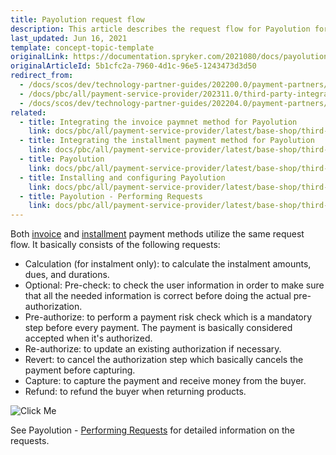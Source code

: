```yaml
---
title: Payolution request flow
description: This article describes the request flow for Payolution for both invoice and installment payment.
last_updated: Jun 16, 2021
template: concept-topic-template
originalLink: https://documentation.spryker.com/2021080/docs/payolution-workflow
originalArticleId: 5b1cfc2a-7960-4d1c-96e5-1243473d3d50
redirect_from:
  - /docs/scos/dev/technology-partner-guides/202200.0/payment-partners/payolution/payolution-request-flow.html
  - /docs/pbc/all/payment-service-provider/202311.0/third-party-integrations/payolution/payolution-request-flow.html
  - /docs/scos/dev/technology-partner-guides/202204.0/payment-partners/payolution/payolution-request-flow.html
related:
  - title: Integrating the invoice paymnet method for Payolution
    link: docs/pbc/all/payment-service-provider/latest/base-shop/third-party-integrations/payolution/integrate-the-invoice-payment-method-for-payolution.html
  - title: Integrating the installment payment method for Payolution
    link: docs/pbc/all/payment-service-provider/latest/base-shop/third-party-integrations/payolution/integrate-the-installment-payment-method-for-payolution.html
  - title: Payolution
    link: docs/pbc/all/payment-service-provider/latest/base-shop/third-party-integrations/payolution/payolution.html
  - title: Installing and configuring Payolution
    link: docs/pbc/all/payment-service-provider/latest/base-shop/third-party-integrations/payolution/install-and-configure-payolution.html
  - title: Payolution - Performing Requests
    link: docs/pbc/all/payment-service-provider/latest/base-shop/third-party-integrations/payolution/payolution-performing-requests.html
---
```


Both [invoice](/docs/pbc/all/payment-service-provider/latest/base-shop/third-party-integrations/payolution/integrate-the-invoice-payment-method-for-payolution.html) and [installment](/docs/pbc/all/payment-service-provider/latest/base-shop/third-party-integrations/payolution/integrate-the-installment-payment-method-for-payolution.html) payment methods utilize the same request flow. It basically consists of the following requests:
- Calculation (for instalment only): to calculate the instalment amounts, dues, and durations.
- Optional: Pre-check: to check the user information in order to make sure that all the needed information is correct before doing the actual pre-authorization.
- Pre-authorize: to perform a payment risk check which is a mandatory step before every payment. The payment is basically considered accepted when it's authorized.
- Re-authorize: to update an existing authorization if necessary.
- Revert: to cancel the authorization step which basically cancels the payment before capturing.
- Capture: to capture the payment and receive money from the buyer.
- Refund: to refund the buyer when returning products.

![Click Me](https://spryker.s3.eu-central-1.amazonaws.com/docs/Technology+Partners/Payment+Partners/Payolution/payolution-workflow.png)  

See Payolution - [Performing Requests](/docs/pbc/all/payment-service-provider/latest/base-shop/third-party-integrations/payolution/payolution-performing-requests.html) for detailed information on the requests.
